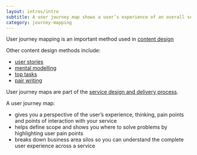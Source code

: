 ```yaml
---
layout: intros/intro
subtitle: A user journey map shows a user’s experience of an overall service. For example, a pregnant woman will have to interact with government at different times throughout her pregnancy experience as she applies for financial support, registers her baby, and so on.
category: journey-mapping
---
```


User journey mapping is an important method used in [content design](/content-strategy/creating-user-centred-content/content-design/)

Other content design methods include:
- [user stories](/content-strategy/creating-user-centred-content/content-design/user-stories/)
- [mental modelling](/content-strategy/creating-user-centred-content/content-design/mental-modelling/)
- [top tasks](/content-strategy/creating-user-centred-content/content-design/top-tasks/)
- [pair writing](/content-strategy/creating-user-centred-content/content-design/pair-writing)

User journey maps are part of the [service design and delivery process](/service-design-delivery-process/).

A user journey map:
- gives you a perspective of the user’s experience, thinking, pain points and points of interaction with your service
- helps define scope and shows you where to solve problems by highlighting user pain points
- breaks down business area silos so you can understand the complete user experience across a service
